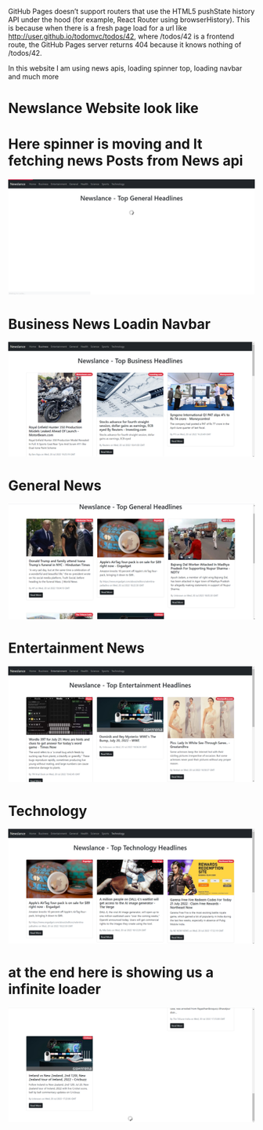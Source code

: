 GitHub Pages doesn’t support routers that use the HTML5 pushState history API under the hood (for example, React Router using browserHistory). This is because when there is a fresh page load for a url like http://user.github.io/todomvc/todos/42, where /todos/42 is a frontend route, the GitHub Pages server returns 404 because it knows nothing of /todos/42. 

In this website I am using news apis, loading spinner top, loading navbar and much more

# Newslance Website look like

# Here spinner is moving and It fetching news Posts from News api
![alt text](https://github.com/rehmange/newslance/blob/main/1.png?raw=true)
# Business News Loadin Navbar 
![alt text](https://github.com/rehmange/newslance/blob/main/2.png?raw=true)
# General News
![alt text](https://github.com/rehmange/newslance/blob/main/3.png?raw=true)
# Entertainment News
![alt text](https://github.com/rehmange/newslance/blob/main/4.png?raw=true)
# Technology
![alt text](https://github.com/rehmange/newslance/blob/main/5.png?raw=true)
# at the end here is showing us a infinite loader
![alt text](https://github.com/rehmange/newslance/blob/main/6.png?raw=true)

